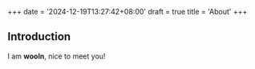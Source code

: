 +++
date = '2024-12-19T13:27:42+08:00'
draft = true
title = 'About'
+++

## Introduction

I am **wooln**, nice to meet you!
